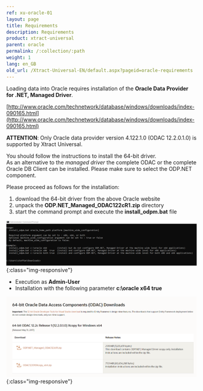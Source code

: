 ```yaml
---
ref: xu-oracle-01
layout: page
title: Requirements
description: Requirements
product: xtract-universal
parent: oracle
permalink: /:collection/:path
weight: 1
lang: en_GB
old_url: /Xtract-Universal-EN/default.aspx?pageid=oracle-requirements
---
```



Loading data into Oracle requires installation of the **Oracle Data Provider for .NET, Managed Driver**.

[http://www.oracle.com/technetwork/database/windows/downloads/index-090165.html](http://www.oracle.com/technetwork/database/windows/downloads/index-090165.html)

**ATTENTION**: Only Oracle data provider version 4.122.1.0 (ODAC 12.2.0.1.0) is supported by Xtract Universal.

You should follow the instructions to install the 64-bit driver.<br>
As an alternative to the *managed driver* the complete ODAC or the complete Oracle DB Client can be installed. Please make sure to select the ODP.NET component. 

Please proceed as follows for the installation:

1. download the 64-bit driver from the above Oracle website
2. unpack the **ODP.NET_Managed_ODAC122cR1.zip** directory
3. start the command prompt and execute the **install_odpm.bat** file

![install_odpm_parameters](/img/content/xu/install_odpm.bat_paramter.png){:class="img-responsive"}
- Execution as **Admin-User** 
- Installation with the following parameter **c:\oracle x64 true**

![xu-oracle-odp-net-managed-driver](/img/content/xu-oracle-odp-net-managed-driver.png){:class="img-responsive"}
